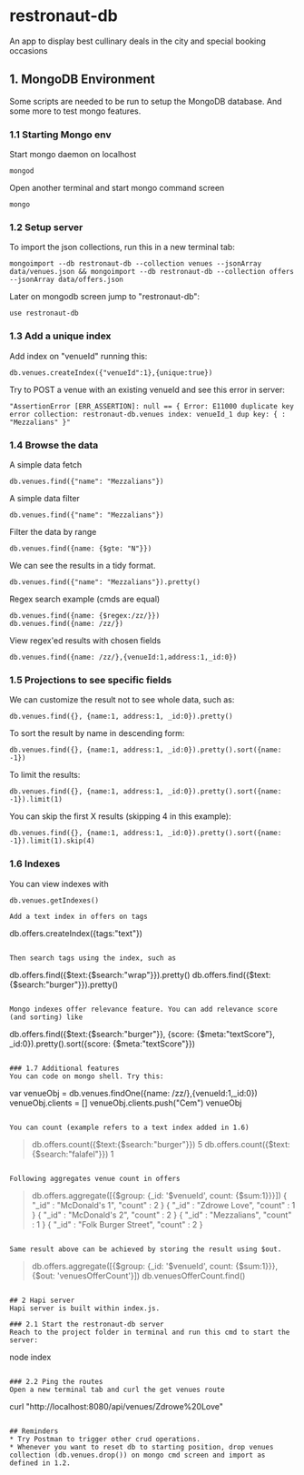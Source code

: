 # restronaut-db
An app to display best cullinary deals in the city and special booking occasions

## 1. MongoDB Environment
Some scripts are needed to be run to setup the MongoDB database. And some more to test mongo features.

### 1.1 Starting Mongo env
Start mongo daemon on localhost
```
mongod
```

Open another terminal and start mongo command screen
```
mongo
```

### 1.2 Setup server
To import the json collections, run this in a new terminal tab:
```
mongoimport --db restronaut-db --collection venues --jsonArray data/venues.json && mongoimport --db restronaut-db --collection offers --jsonArray data/offers.json
```

Later on mongodb screen jump to "restronaut-db":
```
use restronaut-db
```

### 1.3 Add a unique index
Add index on "venueId" running this:
```
db.venues.createIndex({"venueId":1},{unique:true})
```

Try to POST a venue with an existing venueId and see this error in server:
```
"AssertionError [ERR_ASSERTION]: null == { Error: E11000 duplicate key error collection: restronaut-db.venues index: venueId_1 dup key: { : "Mezzalians" }"
```

### 1.4 Browse the data
A simple data fetch
```
db.venues.find({"name": "Mezzalians"})
```

A simple data filter
```
db.venues.find({"name": "Mezzalians"})
```

Filter the data by range
```
db.venues.find({name: {$gte: "N"}})
```

We can see the results in a tidy format.
```
db.venues.find({"name": "Mezzalians"}).pretty()
```

Regex search example (cmds are equal)
```
db.venues.find({name: {$regex:/zz/}})
db.venues.find({name: /zz/})
```

View regex'ed results with chosen fields
```
db.venues.find({name: /zz/},{venueId:1,address:1,_id:0})
```

### 1.5 Projections to see specific fields
We can customize the result not to see whole data, such as:
```
db.venues.find({}, {name:1, address:1, _id:0}).pretty()
```

To sort the result by name in descending form:
```
db.venues.find({}, {name:1, address:1, _id:0}).pretty().sort({name: -1})
```

To limit the results:
```
db.venues.find({}, {name:1, address:1, _id:0}).pretty().sort({name: -1}).limit(1)
```

You can skip the first X results (skipping 4 in this example):
```
db.venues.find({}, {name:1, address:1, _id:0}).pretty().sort({name: -1}).limit(1).skip(4)
```

### 1.6 Indexes
You can view indexes with
```
db.venues.getIndexes()

Add a text index in offers on tags
```
db.offers.createIndex({tags:"text"})
```

Then search tags using the index, such as
```
db.offers.find({$text:{$search:"wrap"}}).pretty()
db.offers.find({$text:{$search:"burger"}}).pretty()
```

Mongo indexes offer relevance feature. You can add relevance score (and sorting) like
```
db.offers.find({$text:{$search:"burger"}}, {score: {$meta:"textScore"}, _id:0}).pretty().sort({score: {$meta:"textScore"}})
```

### 1.7 Additional features
You can code on mongo shell. Try this:
```
var venueObj = db.venues.findOne({name: /zz/},{venueId:1,_id:0})
venueObj.clients = []
venueObj.clients.push("Cem")
venueObj
```

You can count (example refers to a text index added in 1.6)
```
> db.offers.count({$text:{$search:"burger"}})
5
> db.offers.count({$text:{$search:"falafel"}})
1
```

Following aggregates venue count in offers
```
> db.offers.aggregate([{$group: {_id: '$venueId', count: {$sum:1}}}])
{ "_id" : "McDonald's 1", "count" : 2 }
{ "_id" : "Zdrowe Love", "count" : 1 }
{ "_id" : "McDonald's 2", "count" : 2 }
{ "_id" : "Mezzalians", "count" : 1 }
{ "_id" : "Folk Burger Street", "count" : 2 }
```

Same result above can be achieved by storing the result using $out.
```
> db.offers.aggregate([{$group: {_id: '$venueId', count: {$sum:1}}}, {$out: 'venuesOfferCount'}])
> db.venuesOfferCount.find()
```

## 2 Hapi server
Hapi server is built within index.js.

### 2.1 Start the restronaut-db server
Reach to the project folder in terminal and run this cmd to start the server:
```
node index
```

### 2.2 Ping the routes
Open a new terminal tab and curl the get venues route
```
curl  "http://localhost:8080/api/venues/Zdrowe%20Love"
```

## Reminders
* Try Postman to trigger other crud operations.
* Whenever you want to reset db to starting position, drop venues collection (db.venues.drop()) on mongo cmd screen and import as defined in 1.2.
